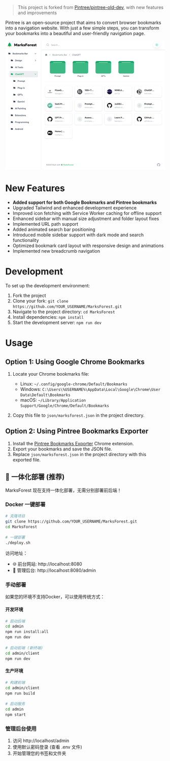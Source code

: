 > This project is forked from [Pintree/pintree-old-dev](https://github.com/Pintree-io/pintree/tree/pintree-old-dev), with new features and improvements

Pintree is an open-source project that aims to convert browser bookmarks into a navigation website. With just a few simple steps, you can transform your bookmarks into a beautiful and user-friendly navigation page.

![](./assets/preview.png)

# New Features

- **Added support for both Google Bookmarks and Pintree bookmarks**
- Upgraded Tailwind and enhanced development experience
- Improved icon fetching with Service Worker caching for offline support
- Enhanced sidebar with manual size adjustment and folder layout fixes
- Implemented URL path support
- Added animated search bar positioning
- Introduced mobile sidebar support with dark mode and search functionality
- Optimized bookmark card layout with responsive design and animations
- Implemented new breadcrumb navigation

# Development

To set up the development environment:

1. Fork the project
2. Clone your fork: `git clone https://github.com/YOUR_USERNAME/MarksForest.git`
3. Navigate to the project directory: `cd MarksForest`
4. Install dependencies: `npm install`
5. Start the development server: `npm run dev`

# Usage

## Option 1: Using Google Chrome Bookmarks

1. Locate your Chrome bookmarks file:

   - Linux: `~/.config/google-chrome/Default/Bookmarks`
   - Windows: `C:\Users\%USERNAME%\AppData\Local\Google\Chrome\User Data\Default\Bookmarks`
   - macOS: `~/Library/Application Support/Google/Chrome/Default/Bookmarks`

2. Copy this file to `json/marksforest.json` in the project directory.

## Option 2: Using Pintree Bookmarks Exporter

1. Install the [Pintree Bookmarks Exporter](https://chromewebstore.google.com/detail/pintree-bookmarks-exporte/mjcglnkikjidokobpfdcdmcnfdicojce) Chrome extension.
2. Export your bookmarks and save the JSON file.
3. Replace `json/marksforest.json` in the project directory with this exported file.

## 🚀 一体化部署 (推荐)

MarksForest 现在支持一体化部署，无需分别部署前后端！

### Docker 一键部署

```bash
# 克隆项目
git clone https://github.com/YOUR_USERNAME/MarksForest.git
cd MarksForest

# 一键部署
./deploy.sh
```

访问地址：
- 🌐 前台网站: http://localhost:8080
- 🔧 管理后台: http://localhost:8080/admin

### 手动部署

如果您的环境不支持Docker，可以使用传统方式：

#### 开发环境
```bash
# 启动后端
cd admin
npm run install:all
npm run dev

# 启动前端 (新终端)
cd admin/client
npm run dev
```

#### 生产环境
```bash
# 构建前端
cd admin/client
npm run build

# 启动服务
cd admin
npm start
```

### 管理后台使用
1. 访问 http://localhost/admin
2. 使用默认密码登录 (查看 .env 文件)
3. 开始管理您的书签和文件夹
